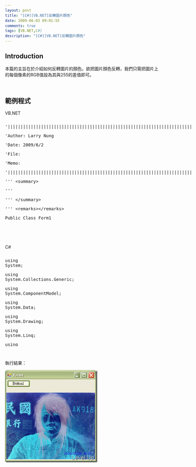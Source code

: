 ```yaml
---
layout: post
title: "[C#][VB.NET]反轉圖片顏色"
date: 2009-06-03 09:01:55
comments: true
tags: [VB.NET,C#]
description: "[C#][VB.NET]反轉圖片顏色"
---
```

<h2>Introduction</h2><p>本篇的主旨在於介紹如何反轉圖片的顏色。欲把圖片顏色反轉，我們只需把圖片上的每個像素的RGB值設為其與255的差值即可。</p><p> </p><h2>範例程式</h2><p>VB.NET</p><div style="width: 614px; height: 364px; overflow: auto"><div class="csharpcode"><pre class="alt"><span class="rem">'|||||||||||||||||||||||||||||||||||||||||||||||||||||||||||||||||||||||||||</span></pre><pre><span class="rem">'Author: Larry Nung</span></pre><pre class="alt"><span class="rem">'Date: 2009/6/2</span></pre><pre><span class="rem">'File: </span></pre><pre class="alt"><span class="rem">'Memo: </span></pre><pre><span class="rem">'|||||||||||||||||||||||||||||||||||||||||||||||||||||||||||||||||||||||||||</span></pre><pre class="alt"><span class="rem">''' &lt;summary&gt;</span></pre><pre><span class="rem">''' </span></pre><pre class="alt"><span class="rem">''' &lt;/summary&gt;</span></pre><pre><span class="rem">''' &lt;remarks&gt;&lt;/remarks&gt;</span></pre><pre class="alt"><span class="kwrd">Public</span> <span class="kwrd">Class</span> Form1</pre><pre>
 </pre><pre class="alt">
 </pre><pre>
    <span class="rem">'***************************************************************************</span></pre><pre class="alt">
    <span class="rem">'Author: Larry Nung</span></pre><pre>
    <span class="rem">'Date: 2009/6/2</span></pre><pre class="alt">
    <span class="rem">'Purpose: </span></pre><pre>
    <span class="rem">'Memo: </span></pre><pre class="alt">
    <span class="rem">'***************************************************************************</span></pre><pre>
    <span class="rem">''' &lt;summary&gt;</span></pre><pre class="alt">
    <span class="rem">''' Handles the Click event of the Button1 control.</span></pre><pre>
    <span class="rem">''' &lt;/summary&gt;</span></pre><pre class="alt">
    <span class="rem">''' &lt;param name="sender"&gt;The source of the event.&lt;/param&gt;</span></pre><pre>
    <span class="rem">''' &lt;param name="e"&gt;The &lt;see cref="System.EventArgs" /&gt; instance containing the event data.&lt;/param&gt;</span></pre><pre class="alt">
    <span class="rem">''' &lt;remarks&gt;&lt;/remarks&gt;</span></pre><pre>
    <span class="kwrd">Private</span> <span class="kwrd">Sub</span> Button1_Click(<span class="kwrd">ByVal</span> sender <span class="kwrd">As</span> System.<span class="kwrd">Object</span>, <span class="kwrd">ByVal</span> e <span class="kwrd">As</span> System.EventArgs) <span class="kwrd">Handles</span> Button1.Click</pre><pre class="alt">
        <span class="kwrd">If</span> OpenFileDialog1.ShowDialog = Windows.Forms.DialogResult.OK <span class="kwrd">Then</span></pre><pre>
            <span class="kwrd">Me</span>.PictureBox1.Image = GetInvertBitmap(OpenFileDialog1.FileName)</pre><pre class="alt">
        <span class="kwrd">End</span> <span class="kwrd">If</span></pre><pre>
    <span class="kwrd">End</span> <span class="kwrd">Sub</span></pre><pre class="alt">
 </pre><pre>
 </pre><pre class="alt">
    <span class="rem">'***************************************************************************</span></pre><pre>
    <span class="rem">'Author: Larry Nung</span></pre><pre class="alt">
    <span class="rem">'Date: 2009/6/2</span></pre><pre>
    <span class="rem">'Purpose: </span></pre><pre class="alt">
    <span class="rem">'Memo: </span></pre><pre>
    <span class="rem">'***************************************************************************</span></pre><pre class="alt">
    <span class="rem">''' &lt;summary&gt;</span></pre><pre>
    <span class="rem">''' Gets the invert bitmap.</span></pre><pre class="alt">
    <span class="rem">''' &lt;/summary&gt;</span></pre><pre>
    <span class="rem">''' &lt;param name="file"&gt;The file.&lt;/param&gt;</span></pre><pre class="alt">
    <span class="rem">''' &lt;returns&gt;&lt;/returns&gt;</span></pre><pre>
    <span class="rem">''' &lt;remarks&gt;&lt;/remarks&gt;</span></pre><pre class="alt">
    <span class="kwrd">Private</span> <span class="kwrd">Function</span> GetInvertBitmap(<span class="kwrd">ByVal</span> file <span class="kwrd">As</span> <span class="kwrd">String</span>) <span class="kwrd">As</span> Bitmap</pre><pre>
        <span class="kwrd">Dim</span> bmp <span class="kwrd">As</span> Bitmap = <span class="kwrd">New</span> Bitmap(file)</pre><pre class="alt">
        <span class="kwrd">For</span> x <span class="kwrd">As</span> <span class="kwrd">Integer</span> = 0 <span class="kwrd">To</span> bmp.Width - 1</pre><pre>
            <span class="kwrd">For</span> y <span class="kwrd">As</span> <span class="kwrd">Integer</span> = 0 <span class="kwrd">To</span> bmp.Height - 1</pre><pre class="alt">
                <span class="kwrd">Dim</span> color <span class="kwrd">As</span> Color = bmp.GetPixel(x, y)</pre><pre>
                bmp.SetPixel(x, y, color.FromArgb(255 - color.R, 255 - color.G, 255 - color.B))</pre><pre class="alt">
            <span class="kwrd">Next</span></pre><pre>
        <span class="kwrd">Next</span></pre><pre class="alt">
        <span class="kwrd">Return</span> bmp</pre><pre>
    <span class="kwrd">End</span> <span class="kwrd">Function</span></pre><pre class="alt">
 </pre><pre><span class="kwrd">End</span> <span class="kwrd">Class</span></pre></div></div><p /><style type="text/css"><![CDATA[



.csharpcode, .csharpcode pre
{
	font-size: small;
	color: black;
	font-family: consolas, "Courier New", courier, monospace;
	background-color: #ffffff;
	/*white-space: pre;*/
}
.csharpcode pre { margin: 0em; }
.csharpcode .rem { color: #008000; }
.csharpcode .kwrd { color: #0000ff; }
.csharpcode .str { color: #006080; }
.csharpcode .op { color: #0000c0; }
.csharpcode .preproc { color: #cc6633; }
.csharpcode .asp { background-color: #ffff00; }
.csharpcode .html { color: #800000; }
.csharpcode .attr { color: #ff0000; }
.csharpcode .alt 
{
	background-color: #f4f4f4;
	width: 100%;
	margin: 0em;
}
.csharpcode .lnum { color: #606060; }]]></style><p> </p><p>C#</p><div style="width: 615px; height: 303px; overflow: auto"><div class="csharpcode"><pre class="alt"><span class="kwrd">using</span> System;</pre><pre><span class="kwrd">using</span> System.Collections.Generic;</pre><pre class="alt"><span class="kwrd">using</span> System.ComponentModel;</pre><pre><span class="kwrd">using</span> System.Data;</pre><pre class="alt"><span class="kwrd">using</span> System.Drawing;</pre><pre><span class="kwrd">using</span> System.Linq;</pre><pre class="alt"><span class="kwrd">using</span> System.Text;</pre><pre><span class="kwrd">using</span> System.Windows.Forms;</pre><pre class="alt">
 </pre><pre><span class="kwrd">namespace</span> WindowsFormsApplication1</pre><pre class="alt">
{</pre><pre>
 </pre><pre class="alt">
 </pre><pre>
    <span class="rem">//|||||||||||||||||||||||||||||||||||||||||||||||||||||||||||||||||||||||||||</span></pre><pre class="alt">
    <span class="rem">//Author: Larry Nung</span></pre><pre>
    <span class="rem">//Date: 2009/6/2</span></pre><pre class="alt">
    <span class="rem">//File: </span></pre><pre>
    <span class="rem">//Memo: </span></pre><pre class="alt">
    <span class="rem">//|||||||||||||||||||||||||||||||||||||||||||||||||||||||||||||||||||||||||||</span></pre><pre>
    <span class="rem">/// &lt;summary&gt;</span></pre><pre class="alt">
    <span class="rem">/// </span></pre><pre>
    <span class="rem">/// &lt;/summary&gt;</span></pre><pre class="alt">
    <span class="kwrd">public</span> <span class="kwrd">partial</span> <span class="kwrd">class</span> Form1 : Form</pre><pre>
    {</pre><pre class="alt">
        <span class="kwrd">public</span> Form1()</pre><pre>
        {</pre><pre class="alt">
            InitializeComponent();</pre><pre>
        }</pre><pre class="alt">
 </pre><pre>
 </pre><pre class="alt">
        <span class="rem">//***************************************************************************</span></pre><pre>
        <span class="rem">//Author: Larry Nung</span></pre><pre class="alt">
        <span class="rem">//Date: 2009/6/2</span></pre><pre>
        <span class="rem">//Purpose: </span></pre><pre class="alt">
        <span class="rem">//Memo: </span></pre><pre>
        <span class="rem">//***************************************************************************</span></pre><pre class="alt">
        <span class="rem">/// &lt;summary&gt;</span></pre><pre>
        <span class="rem">/// Handles the Click event of the button1 control.</span></pre><pre class="alt">
        <span class="rem">/// &lt;/summary&gt;</span></pre><pre>
        <span class="rem">/// &lt;param name="sender"&gt;The source of the event.&lt;/param&gt;</span></pre><pre class="alt">
        <span class="rem">/// &lt;param name="e"&gt;The &lt;see cref="System.EventArgs"/&gt; instance containing the event data.&lt;/param&gt;</span></pre><pre>
        <span class="kwrd">private</span> <span class="kwrd">void</span> button1_Click(<span class="kwrd">object</span> sender, EventArgs e)</pre><pre class="alt">
        {</pre><pre>
            <span class="kwrd">if</span> (openFileDialog1.ShowDialog() == DialogResult.OK)</pre><pre class="alt">
            {</pre><pre>
                pictureBox1.Image = GetInvertBitmap(openFileDialog1.FileName);</pre><pre class="alt">
            }</pre><pre>
        }</pre><pre class="alt">
 </pre><pre>
 </pre><pre class="alt">
        <span class="rem">//***************************************************************************</span></pre><pre>
        <span class="rem">//Author: Larry Nung</span></pre><pre class="alt">
        <span class="rem">//Date: 2009/6/2</span></pre><pre>
        <span class="rem">//Purpose: </span></pre><pre class="alt">
        <span class="rem">//Memo: </span></pre><pre>
        <span class="rem">//***************************************************************************</span></pre><pre class="alt">
        <span class="rem">/// &lt;summary&gt;</span></pre><pre>
        <span class="rem">/// Gets the invert bitmap.</span></pre><pre class="alt">
        <span class="rem">/// &lt;/summary&gt;</span></pre><pre>
        <span class="rem">/// &lt;param name="file"&gt;The file.&lt;/param&gt;</span></pre><pre class="alt">
        <span class="rem">/// &lt;returns&gt;&lt;/returns&gt;</span></pre><pre>
        <span class="kwrd">private</span> Bitmap GetInvertBitmap(<span class="kwrd">string</span> file)</pre><pre class="alt">
        {</pre><pre>
            Bitmap bmp = <span class="kwrd">new</span> Bitmap(file);</pre><pre class="alt">
            <span class="kwrd">for</span> (<span class="kwrd">int</span> x = 0; x &lt; bmp.Width; x++)</pre><pre>
            {</pre><pre class="alt">
                <span class="kwrd">for</span> (<span class="kwrd">int</span> y = 0; y &lt; bmp.Height; y++)</pre><pre>
                {</pre><pre class="alt">
                    Color color = bmp.GetPixel(x, y);</pre><pre>
                    bmp.SetPixel(x, y, Color.FromArgb(255 - color.R, 255 - color.G, 255 - color.B));</pre><pre class="alt">
                }</pre><pre>
            }</pre><pre class="alt">
            <span class="kwrd">return</span> bmp;</pre><pre>
        }</pre><pre class="alt">
    }</pre><pre>
}</pre></div></div><p /><style type="text/css"><![CDATA[



.csharpcode, .csharpcode pre
{
	font-size: small;
	color: black;
	font-family: consolas, "Courier New", courier, monospace;
	background-color: #ffffff;
	/*white-space: pre;*/
}
.csharpcode pre { margin: 0em; }
.csharpcode .rem { color: #008000; }
.csharpcode .kwrd { color: #0000ff; }
.csharpcode .str { color: #006080; }
.csharpcode .op { color: #0000c0; }
.csharpcode .preproc { color: #cc6633; }
.csharpcode .asp { background-color: #ffff00; }
.csharpcode .html { color: #800000; }
.csharpcode .attr { color: #ff0000; }
.csharpcode .alt 
{
	background-color: #f4f4f4;
	width: 100%;
	margin: 0em;
}
.csharpcode .lnum { color: #606060; }]]></style><p> </p><p>執行結果：</p><p><img style="border-right-width: 0px; border-top-width: 0px; border-bottom-width: 0px; border-left-width: 0px" border="0" alt="image" width="304" height="304" src="\images\posts\8652\image_thumb.png" /></p>